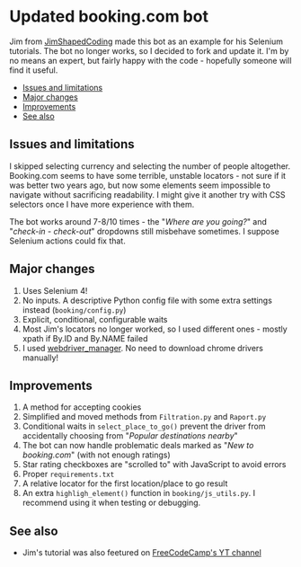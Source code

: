 # Updated booking.com bot

Jim from [JimShapedCoding](https://www.youtube.com/channel/UCU8d7rcShA7MGuDyYH1aWGg)
made this bot as an example for his Selenium tutorials. The bot no longer works,
so I decided to fork and update it. I'm by no means an expert, 
but fairly happy with the code - hopefully someone will find it useful.

* [Issues and limitations](#issues-and-limitations)
* [Major changes](#major-changes)
* [Improvements](#improvements)
* [See also](#see-also)
<!-- TOC -->

## Issues and limitations

I skipped selecting currency and selecting the number of people altogether.
Booking.com seems to have some terrible, unstable locators - not sure if it
was better two years ago, but now some elements seem impossible to navigate
without sacrificing readability. I might give it another try with
CSS selectors once I have more experience with them.

The bot works around 7-8/10 times - the "*Where are you going?*" and
"*check-in - check-out*" dropdowns still misbehave sometimes. I suppose
Selenium actions could fix that.

## Major changes

1. Uses Selenium 4! 
1. No inputs. A descriptive Python config file with some extra settings instead
   (`booking/config.py`)
1. Explicit, conditional, configurable waits
1. Most Jim's locators no longer worked, so I used different ones - mostly
   xpath if By.ID and By.NAME failed
1. I used [webdriver_manager](https://github.com/SergeyPirogov/webdriver_manager).
   No need to download chrome drivers manually!


## Improvements

1. A method for accepting cookies
1. Simplified and moved methods from `Filtration.py` and `Raport.py`
1. Conditional waits in `select_place_to_go()` prevent the driver
   from accidentally choosing from "*Popular destinations nearby*"
1. The bot can now handle problematic deals marked as "*New to booking.com*"
   (with not enough ratings)
1. Star rating checkboxes are "scrolled to" with JavaScript to avoid errors
1. Proper `requirements.txt`
1. A relative locator for the first location/place to go result
1. An extra `highligh_element()` function in `booking/js_utils.py`. I recommend
   using it when testing or debugging.


## See also

* Jim's tutorial was also feetured on [FreeCodeCamp's YT channel](https://www.youtube.com/watch?v=j7VZsCCnptM&t=4603s)
